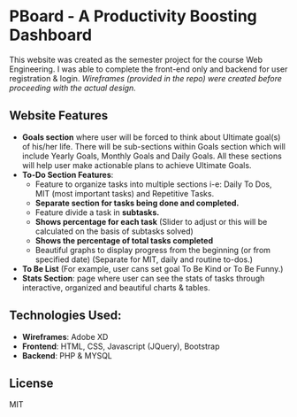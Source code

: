 # PBoard - A Productivity Boosting Dashboard
This website was created as the semester project for the course Web Engineering. I was able to complete the front-end only and backend for user registration & login. *Wireframes (provided in the repo) were created before proceeding with the actual design.*

## Website Features 
- **Goals section** where user will be forced to think about Ultimate goal(s) of his/her life. 
There will be sub-sections within Goals section which will include Yearly Goals, Monthly Goals and Daily Goals. 
All these sections will help user make actionable plans to achieve Ultimate Goals.
-	**To-Do Section Features**:
    -	Feature to organize tasks into multiple sections i-e: Daily To Dos, MIT (most important tasks) and Repetitive Tasks.
    -	**Separate section for tasks being done and completed.**
    -	Feature divide a task in **subtasks.**
    -	**Shows percentage for each task** (Slider to adjust or this will be calculated on the basis of subtasks solved)
    -	**Shows the percentage of total tasks completed**
    -	Beautiful graphs to display progress from the beginning (or from specified date) (Separate for MIT, daily and routine to-dos.)
-	**To Be List** (For example, user cans set goal To Be Kind or To Be Funny.)
-	**Stats Section**: page where user can see the stats of tasks through interactive, organized and beautiful charts & tables.

## Technologies Used:
- **Wireframes**: Adobe XD
- **Frontend**: HTML, CSS, Javascript (JQuery), Bootstrap
- **Backend**: PHP & MYSQL

## License
MIT
